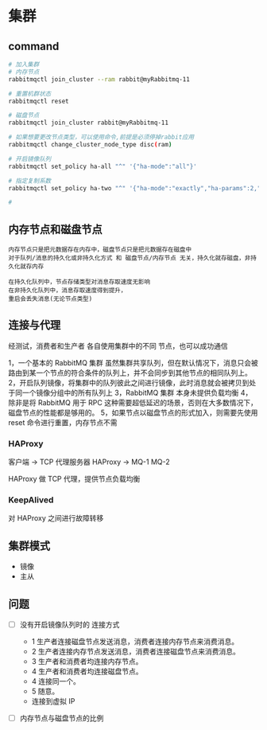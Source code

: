 # 集群

## command

```bash
# 加入集群
# 内存节点
rabbitmqctl join_cluster --ram rabbit@myRabbitmq-11

# 重置机群状态
rabbitmqctl reset

# 磁盘节点
rabbitmqctl join_cluster rabbit@myRabbitmq-11

# 如果想要更改节点类型，可以使用命令,前提是必须停掉rabbit应用
rabbitmqctl change_cluster_node_type disc(ram)

# 开启镜像队列
rabbitmqctl set_policy ha-all "^" '{"ha-mode":"all"}'

# 指定复制系数
rabbitmqctl set_policy ha-two "^" '{"ha-mode":"exactly","ha-params":2,"ha-sync-mode":"automatic"}'

#
```

## 内存节点和磁盘节点

```text
内存节点只是把元数据存在内存中，磁盘节点只是把元数据存在磁盘中
对于队列/消息的持久化或非持久化方式 和 磁盘节点/内存节点 无关，持久化就存磁盘，非持久化就存内存

在持久化队列中，节点存储类型对消息存取速度无影响
在非持久化队列中，消息存取速度得到提升，
重启会丢失消息(无论节点类型)
```

## 连接与代理

经测试，消费者和生产者 各自使用集群中的不同 节点，也可以成功通信

1，一个基本的 RabbitMQ 集群 虽然集群共享队列，但在默认情况下，消息只会被路由到某一个节点的符合条件的队列上，并不会同步到其他节点的相同队列上。
2，开启队列镜像，将集群中的队列彼此之间进行镜像，此时消息就会被拷贝到处于同一个镜像分组中的所有队列上
3，RabbitMQ 集群 本身未提供负载均衡
4，除非是将 RabbitMQ 用于 RPC 这种需要超低延迟的场景，否则在大多数情况下，磁盘节点的性能都是够用的。
5，如果节点以磁盘节点的形式加入，则需要先使用 reset 命令进行重置，内存节点不需

### HAProxy

客户端 -> TCP 代理服务器 HAProxy -> MQ-1 MQ-2

HAProxy 做 TCP 代理，提供节点负载均衡

### KeepAlived

对 HAProxy 之间进行故障转移

## 集群模式

- 镜像
- 主从

## 问题

- [ ] 没有开启镜像队列时的 连接方式
  - 1 生产者连接磁盘节点发送消息，消费者连接内存节点来消费消息。
  - 2 生产者连接内存节点发送消息，消费者连接磁盘节点来消费消息。
  - 3 生产者和消费者均连接内存节点。
  - 4 生产者和消费者均连接磁盘节点。
  - 4 连接同一个。
  - 5 随意。
  - 连接到虚拟 IP

- [ ] 内存节点与磁盘节点的比例
